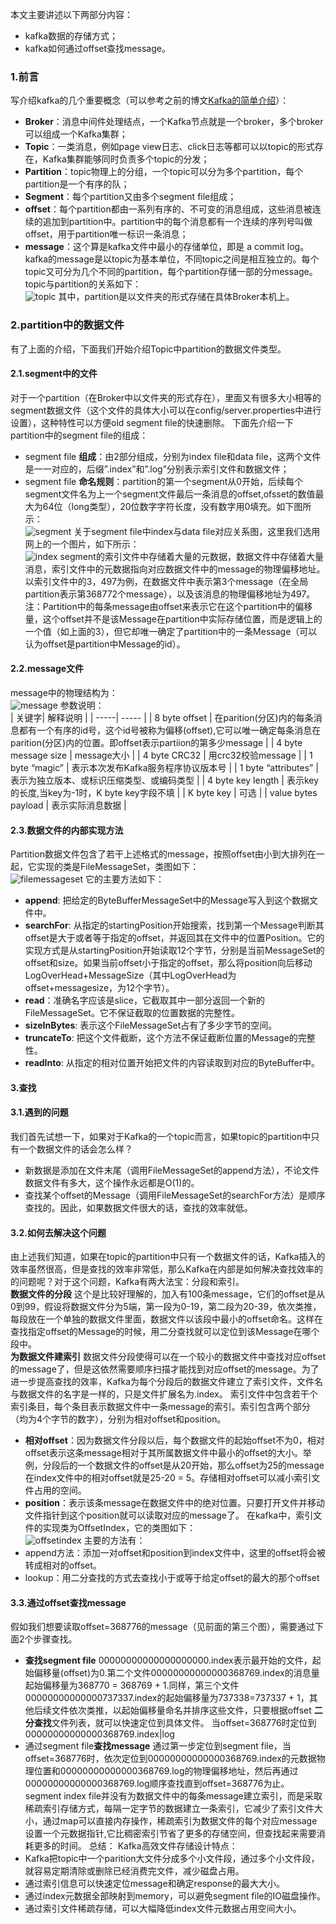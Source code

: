 本文主要讲述以下两部分内容：    
 - kafka数据的存储方式； 
 - kafka如何通过offset查找message。  
 ### 1.前言 
 写介绍kafka的几个重要概念（可以参考之前的博文[Kafka的简单介绍](http://matt33.com/2015/11/14/The-Introduce-of-Kafka)）：    
 - <strong>Broker</strong>：消息中间件处理结点，一个Kafka节点就是一个broker，多个broker可以组成一个Kafka集群； 
 - <strong>Topic</strong>：一类消息，例如page view日志、click日志等都可以以topic的形式存在，Kafka集群能够同时负责多个topic的分发； 
 - <strong>Partition</strong>：topic物理上的分组，一个topic可以分为多个partition，每个partition是一个有序的队； 
 - <strong>Segment</strong>：每个partition又由多个segment file组成； 
 - <strong>offset</strong>：每个partition都由一系列有序的、不可变的消息组成，这些消息被连续的追加到partition中。partition中的每个消息都有一个连续的序列号叫做offset，用于partition唯一标识一条消息； 
 - <strong>message</strong>：这个算是kafka文件中最小的存储单位，即是 a commit log。  kafka的message是以topic为基本单位，不同topic之间是相互独立的。每个topic又可分为几个不同的partition，每个partition存储一部的分message。topic与partition的关系如下：   
![topic](./images/2016-03-07-KafkaMessage/topic.png)
   其中，partition是以文件夹的形式存储在具体Broker本机上。   
 ### 2.partition中的数据文件 
 有了上面的介绍，下面我们开始介绍Topic中partition的数据文件类型。   
 #### 2.1.segment中的文件 
 对于一个partition（在Broker中以文件夹的形式存在），里面又有很多大小相等的segment数据文件（这个文件的具体大小可以在config/server.properties中进行设置），这种特性可以方便old segment file的快速删除。   下面先介绍一下partition中的segment file的组成：    
 - segment file <strong>组成</strong>：由2部分组成，分别为index file和data file，这两个文件是一一对应的，后缀”.index”和”.log”分别表示索引文件和数据文件； 
 - segment file <strong>命名规则</strong>：partition的第一个segment从0开始，后续每个segment文件名为上一个segment文件最后一条消息的offset,ofsset的数值最大为64位（long类型），20位数字字符长度，没有数字用0填充。如下图所示：  
![segment](./images/2016-03-07-KafkaMessage/segment.png)
   关于segment file中index与data file对应关系图，这里我们选用网上的一个图片，如下所示：   
![index](./images/2016-03-07-KafkaMessage/index.png)
   segment的索引文件中存储着大量的元数据，数据文件中存储着大量消息，索引文件中的元数据指向对应数据文件中的message的物理偏移地址。以索引文件中的3，497为例，在数据文件中表示第3个message（在全局partition表示第368772个message），以及该消息的物理偏移地址为497。   注：Partition中的每条message由offset来表示它在这个partition中的偏移量，这个offset并不是该Message在partition中实际存储位置，而是逻辑上的一个值（如上面的3），但它却唯一确定了partition中的一条Message（可以认为offset是partition中Message的id）。   
 #### 2.2.message文件 
 message中的物理结构为：   
![message](./images/2016-03-07-KafkaMessage/message.png)
   参数说明：   
| 关键字| 解释说明 |
| -----| ----- |
| 8 byte offset | 在parition(分区)内的每条消息都有一个有序的id号，这个id号被称为偏移(offset),它可以唯一确定每条消息在parition(分区)内的位置。即offset表示partiion的第多少message |
| 4 byte message size | message大小 |
| 4 byte CRC32 | 用crc32校验message |
| 1 byte “magic” | 表示本次发布Kafka服务程序协议版本号 |
| 1 byte “attributes” | 表示为独立版本、或标识压缩类型、或编码类型 |
| 4 byte key length | 表示key的长度,当key为-1时，K byte key字段不填 |
| K byte key | 可选 |
| value bytes payload | 表示实际消息数据 |

 #### 2.3.数据文件的内部实现方法 
 Partition数据文件包含了若干上述格式的message，按照offset由小到大排列在一起，它实现的类是FileMessageSet，类图如下：   
![filemessageset](./images/2016-03-07-KafkaMessage/filemessageset.png)
   它的主要方法如下：    
 - <strong>append</strong>: 把给定的ByteBufferMessageSet中的Message写入到这个数据文件中。 
 - <strong>searchFor</strong>: 从指定的startingPosition开始搜索，找到第一个Message判断其offset是大于或者等于指定的offset，并返回其在文件中的位置Position。它的实现方式是从startingPosition开始读取12个字节，分别是当前MessageSet的offset和size。如果当前offset小于指定的offset，那么将position向后移动LogOverHead+MessageSize（其中LogOverHead为offset+messagesize，为12个字节）。 
 - <strong>read</strong>：准确名字应该是slice，它截取其中一部分返回一个新的FileMessageSet。它不保证截取的位置数据的完整性。 
 - <strong>sizeInBytes</strong>: 表示这个FileMessageSet占有了多少字节的空间。 
 - <strong>truncateTo</strong>: 把这个文件截断，这个方法不保证截断位置的Message的完整性。 
 - <strong>readInto</strong>: 从指定的相对位置开始把文件的内容读取到对应的ByteBuffer中。  
 #### 3.查找 

 #### 3.1.遇到的问题 
 我们首先试想一下，如果对于Kafka的一个topic而言，如果topic的partition中只有一个数据文件的话会怎么样？    
 - 新数据是添加在文件末尾（调用FileMessageSet的append方法），不论文件数据文件有多大，这个操作永远都是O(1)的。 
 - 查找某个offset的Message（调用FileMessageSet的searchFor方法）是顺序查找的。因此，如果数据文件很大的话，查找的效率就低。  
 #### 3.2.如何去解决这个问题 
 由上述我们知道，如果在topic的partition中只有一个数据文件的话，Kafka插入的效率虽然很高，但是查找的效率非常低，那么Kafka在内部是如何解决查找效率的的问题呢？对于这个问题，Kafka有两大法宝：分段和索引。   
<strong>数据文件的分段</strong>   这个是比较好理解的，加入有100条message，它们的offset是从0到99，假设将数据文件分为5端，第一段为0-19，第二段为20-39，依次类推，每段放在一个单独的数据文件里面，数据文件以该段中最小的offset命名。这样在查找指定offset的Message的时候，用二分查找就可以定位到该Message在哪个段中。   
<strong>为数据文件建索引</strong>   数据文件分段使得可以在一个较小的数据文件中查找对应offset的message了，但是这依然需要顺序扫描才能找到对应offset的message。为了进一步提高查找的效率，Kafka为每个分段后的数据文件建立了索引文件，文件名与数据文件的名字是一样的，只是文件扩展名为.index。   索引文件中包含若干个索引条目，每个条目表示数据文件中一条message的索引。索引包含两个部分（均为4个字节的数字），分别为相对offset和position。    
 - <strong>相对offset</strong>：因为数据文件分段以后，每个数据文件的起始offset不为0，相对offset表示这条message相对于其所属数据文件中最小的offset的大小。举例，分段后的一个数据文件的offset是从20开始，那么offset为25的message在index文件中的相对offset就是25-20 = 5。存储相对offset可以减小索引文件占用的空间。 
 - <strong>position</strong>：表示该条message在数据文件中的绝对位置。只要打开文件并移动文件指针到这个position就可以读取对应的message了。  在kafka中，索引文件的实现类为OffsetIndex，它的类图如下：   
![offsetindex](./images/2016-03-07-KafkaMessage/offsetindex.png)
   主要的方法有：    
 - append方法：添加一对offset和position到index文件中，这里的offset将会被转成相对的offset。 
 - lookup：用二分查找的方式去查找小于或等于给定offset的最大的那个offset  
 #### 3.3.通过offset查找message 
 假如我们想要读取offset=368776的message（见前面的第三个图），需要通过下面2个步骤查找。    
 - <strong>查找segment file</strong> 00000000000000000000.index表示最开始的文件，起始偏移量(offset)为0.第二个文件00000000000000368769.index的消息量起始偏移量为368770 = 368769 + 1.同样，第三个文件00000000000000737337.index的起始偏移量为737338=737337 + 1，其他后续文件依次类推，以起始偏移量命名并排序这些文件，只要根据offset <strong>二分查找</strong>文件列表，就可以快速定位到具体文件。 当offset=368776时定位到00000000000000368769.index|log 
 - 通过segment file<strong>查找message</strong> 通过第一步定位到segment file，当offset=368776时，依次定位到00000000000000368769.index的元数据物理位置和00000000000000368769.log的物理偏移地址，然后再通过00000000000000368769.log顺序查找直到offset=368776为止。  segment index file并没有为数据文件中的每条message建立索引，而是采取稀疏索引存储方式，每隔一定字节的数据建立一条索引，它减少了索引文件大小，通过map可以直接内存操作，稀疏索引为数据文件的每个对应message设置一个元数据指针,它比稠密索引节省了更多的存储空间，但查找起来需要消耗更多的时间。   总结：   Kafka高效文件存储设计特点：    
 - Kafka把topic中一个parition大文件分成多个小文件段，通过多个小文件段，就容易定期清除或删除已经消费完文件，减少磁盘占用。 
 - 通过索引信息可以快速定位message和确定response的最大大小。 
 - 通过index元数据全部映射到memory，可以避免segment file的IO磁盘操作。 
 - 通过索引文件稀疏存储，可以大幅降低index文件元数据占用空间大小。  
